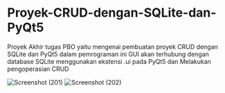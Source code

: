 # Proyek-CRUD-dengan-SQLite-dan-PyQt5
Proyek Akhir tugas PBO yaitu mengenai pembuatan proyek CRUD dengan SQLite dan PyQt5 dalam pemrograman ini GUI akan terhubung dengan database SQLite menggunakan ekstensi .ui pada PyQt5 dan Melakukan pengoperasian CRUD

![Screenshot (201)](https://user-images.githubusercontent.com/62270307/178978924-912edf50-263a-4fda-9c46-af9807bb9e4f.png)
![Screenshot (202)](https://user-images.githubusercontent.com/62270307/178978934-b8caf835-37d1-4618-8ae7-69c80f0dba0f.png)
